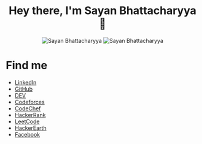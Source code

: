 
<h1 align="center"> Hey there, I'm Sayan Bhattacharyya 👋</h1>

<div align="center">
  <img src="https://github-readme-stats.vercel.app/api?username=Sayan3990&theme=chartreuse-dark&show_icons=true&hide_border=true" alt ="Sayan Bhattacharyya">
  <img src="https://github-readme-stats.vercel.app/api/top-langs/?username=Sayan3990&hide_border=true&theme=chartreuse-dark&show_icons=true&" alt ="Sayan Bhattacharyya">
</div>


<h1>Find me</h1>
  <ul>
    <li><a href="https://www.linkedin.com/in/sayan-bhattacharyya-aa44a61a4">LinkedIn</a></li>
    <li><a href="https://github.com/Sayan3990">GitHub</a></li>
    <li><a href="https://dev.to/sayan3990">DEV</a></li>
    <li><a href="https://codeforces.com/profile/1905345">Codeforces</a></li>
    <li><a href="https://www.codechef.com/users/trust_me345">CodeChef</a></li>
    <li><a href="https://www.hackerrank.com/sayan_bhatta2017">HackerRank</a></li>
    <li><a href="https://leetcode.com/trust_me345">LeetCode</a></li>
    <li><a href="http://www.hackerearth.com/@sayan.bhatta2017">HackerEarth</a></li>
    <li><a href="https://www.facebook.com/sayan.bhattacharyya.3990/">Facebook</a></li>
  </ul>
